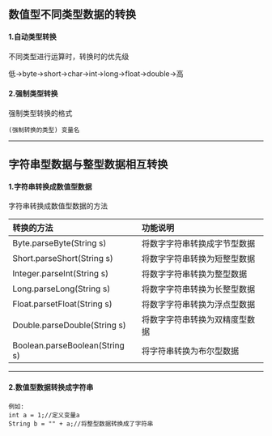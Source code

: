 ## 数值型不同类型数据的转换

#### 1.自动类型转换

不同类型进行运算时，转换时的优先级

低-&gt;byte-&gt;short-&gt;char-&gt;int-&gt;long-&gt;float-&gt;double-&gt;高

#### 2.强制类型转换

强制类型转换的格式

```
(强制转换的类型) 变量名
```

---

## 字符串型数据与整型数据相互转换

#### 1.字符串转换成数值型数据

字符串转换成数值型数据的方法

| 转换的方法 | 功能说明 |
| :--- | :--- |
| Byte.parseByte\(String s\) | 将数字字符串转换成字节型数据 |
| Short.parseShort\(String s\) | 将数字字符串转换为短整型数据 |
| Integer.parseInt\(String s\) | 将数字字符串转换为整型数据 |
| Long.parseLong\(String s\) | 将数字字符串转换为长整型数据 |
| Float.parsetFloat\(String s\) | 将数字字符串转换为浮点型数据 |
| Double.parseDouble\(String s\) | 将数字字符串转换为双精度型数据 |
| Boolean.parseBoolean\(String s\) | 将字符串转换为布尔型数据 |

---

#### 2.数值型数据转换成字符串

```
例如:
int a = 1;//定义变量a
String b = "" + a;//将整型数据转换成了字符串
```



